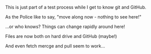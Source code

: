 This is just part of a test process while I get to know git and GitHub.

As the Police like to say, "move along now - nothing to see here!"

...or who knows?  Things can change rapidly around here!

Files are now both on hard drive and GitHub (maybe!)

And even fetch mercge and pull seem to work...
